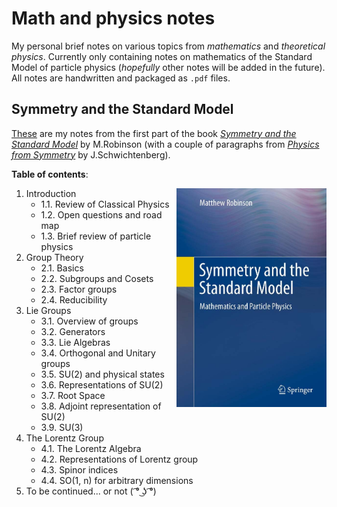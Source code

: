 # Math and physics notes

My personal brief notes on various topics from *mathematics* and *theoretical physics*. Currently only containing notes on mathematics of the Standard Model of particle physics (*hopefully* other notes will be added in the future). All notes are handwritten and packaged as `.pdf` files.


## Symmetry and the Standard Model

[These]("Stadard&#32;Model/Standard&#32;Model.pdf") are my notes from the first part of the book [*Symmetry and the Standard Model*](https://www.amazon.com/Symmetry-Standard-Model-Mathematics-Particle/dp/1441982663) by M.Robinson (with a couple of paragraphs from [*Physics from Symmetry*](https://www.amazon.com/Physics-Symmetry-Undergraduate-Lecture-Notes/dp/3319666304) by J.Schwichtenberg).

**Table of contents**:

<img align="right" src="Standard Model/img/Robinson (cover).png" height="350">

1. Introduction
    - 1.1. Review of Classical Physics
    - 1.2. Open questions and road map
    - 1.3. Brief review of particle physics
2. Group Theory
    - 2.1. Basics
    - 2.2. Subgroups and Cosets
    - 2.3. Factor groups
    - 2.4. Reducibility
3. Lie Groups
    - 3.1. Overview of groups
    - 3.2. Generators
    - 3.3. Lie Algebras
    - 3.4. Orthogonal and Unitary groups
    - 3.5. SU(2) and physical states
    - 3.6. Representations of SU(2)
    - 3.7. Root Space
    - 3.8. Adjoint representation of SU(2)
    - 3.9. SU(3)
4. The Lorentz Group
    - 4.1. The Lorentz Algebra
    - 4.2. Representations of Lorentz group
    - 4.3. Spinor indices
    - 4.4. SO(1, n) for arbitrary dimensions
5. To be continued... or not ( ͡° ͜ʖ ͡°)

